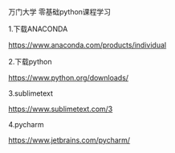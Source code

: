 万门大学 零基础python课程学习



1.下载ANACONDA

https://www.anaconda.com/products/individual

2.下载python

https://www.python.org/downloads/

3.sublimetext

https://www.sublimetext.com/3

4.pycharm

https://www.jetbrains.com/pycharm/
